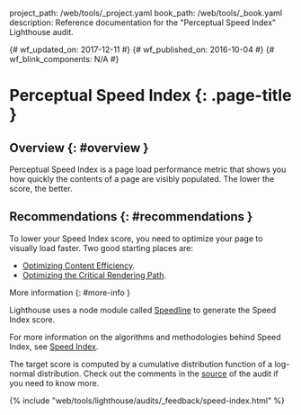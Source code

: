 project_path: /web/tools/_project.yaml
book_path: /web/tools/_book.yaml
description: Reference documentation for the "Perceptual Speed Index" Lighthouse audit.

{# wf_updated_on: 2017-12-11 #}
{# wf_published_on: 2016-10-04 #}
{# wf_blink_components: N/A #}

# Perceptual Speed Index  {: .page-title }

## Overview {: #overview }

Perceptual Speed Index is a page load performance metric that shows you how
quickly the contents of a page are visibly populated. The lower the score,
the better.

## Recommendations {: #recommendations }

To lower your Speed Index score, you need to optimize your page to visually
load faster. Two good starting places are:

* [Optimizing Content Efficiency](/web/fundamentals/performance/optimizing-content-efficiency/).
* [Optimizing the Critical Rendering Path](/web/fundamentals/performance/critical-rendering-path/).

More information {: #more-info }

Lighthouse uses a node module called
[Speedline](https://github.com/pmdartus/speedline)
to generate the Speed Index score.

For more information on the algorithms and methodologies behind Speed Index,
see [Speed Index](https://sites.google.com/a/webpagetest.org/docs/using-webpagetest/metrics/speed-index).

The target score is computed by a cumulative distribution function of a
log-normal distribution. Check out the comments in the
[source](https://github.com/GoogleChrome/lighthouse/blob/master/lighthouse-core/audits/speed-index-metric.js)
of the audit if you need to know more.


{% include "web/tools/lighthouse/audits/_feedback/speed-index.html" %}
